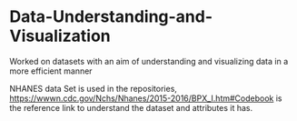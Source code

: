 # Data-Understanding-and-Visualization
Worked on datasets with an aim of understanding and visualizing data in a more efficient manner


NHANES data Set is used in the repositories, https://wwwn.cdc.gov/Nchs/Nhanes/2015-2016/BPX_I.htm#Codebook  is the reference link to understand the dataset and attributes it has.
